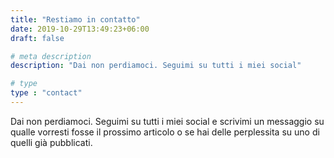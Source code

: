 ```yaml
---
title: "Restiamo in contatto"
date: 2019-10-29T13:49:23+06:00
draft: false

# meta description
description: "Dai non perdiamoci. Seguimi su tutti i miei social"

# type
type : "contact"
---
```


Dai non perdiamoci. Seguimi su tutti i miei social e scrivimi un messaggio su qualle vorresti fosse il prossimo articolo o se hai delle  perplessita su uno di quelli già pubblicati.